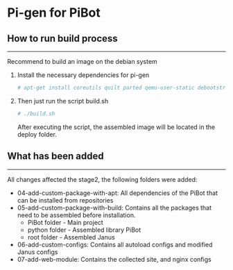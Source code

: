 # Pi-gen for PiBot

## How to run build process
---
Recommend to build an image on the debian system
1. Install the necessary dependencies for pi-gen
    ```bash
    # apt-get install coreutils quilt parted qemu-user-static debootstrap zerofree zip dosfstools bsdtar libcap2-bin grep rsync xz-utils file git curl
    ```
1. Then just run the script build.sh
    ```bash
    # ./build.sh
    ```
    After executing the script, the assembled image will be located in the deploy folder.
    
## What has been added
---
All changes affected the stage2, the following folders were added:
* 04-add-custom-package-with-apt:
    All dependencies of the PiBot that can be installed from repositories
* 05-add-custom-package-with-build:
    Contains all the packages that need to be assembled before installation.
    * PiBot folder - Main project
    * python folder - Assembled library PiBot
    * root folder - Assembled Janus
* 06-add-custom-configs:
    Contains all autoload configs and modified Janus configs
* 07-add-web-module:
    Contains the collected site, and nginx configs